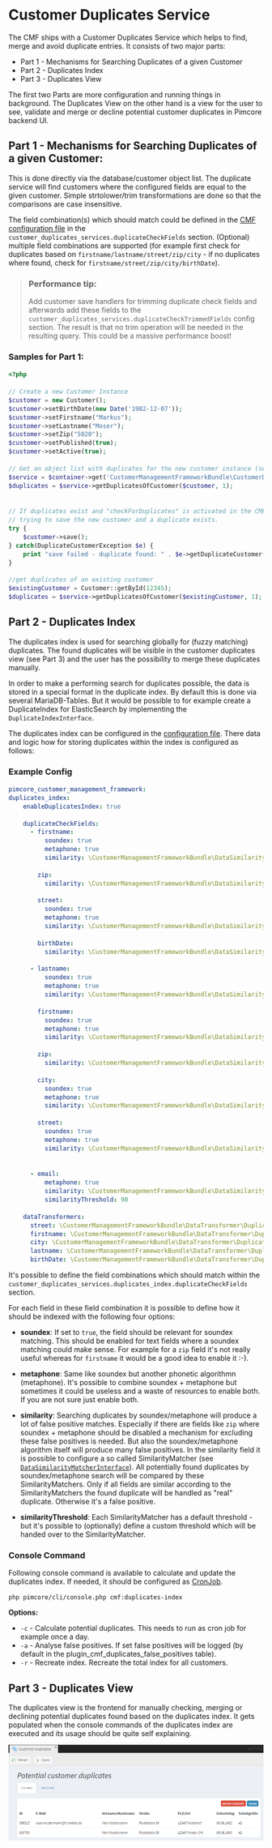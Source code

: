 # Customer Duplicates Service

The CMF ships with a Customer Duplicates Service which helps to find, merge and avoid duplicate entries. It consists of 
two major parts:
 - Part 1 - Mechanisms for Searching Duplicates of a given Customer
 - Part 2 - Duplicates Index 
 - Part 3 - Duplicates View

The first two Parts are more configuration and running things in background. The Duplicates View on the other hand is a 
view for the user to see, validate and merge or decline potential customer duplicates in Pimcore backend UI. 


## Part 1 - Mechanisms for Searching Duplicates of a given Customer: 
This is done directly via the database/customer object list. The duplicate service will find customers where the 
configured fields are equal to the given customer. Simple strtolower/trim transformations are done so that the 
comparisons are case insensitive.

The field combination(s) which should match could be defined in the [CMF configuration file](./03_Configuration.md) in the 
`customer_duplicates_services.duplicateCheckFields` section. (Optional) multiple field combinations are supported 
(for example first check for duplicates based on `firstname/lastname/street/zip/city` - if no duplicates where found, 
check for `firstname/street/zip/city/birthDate`).

> ### Performance tip:
> Add customer save handlers for trimming duplicate check fields and afterwards add these fields to the 
> `customer_duplicates_services.duplicateCheckTrimmedFields` config section. The result is that no trim operation 
> will be needed in the resulting query. This could be a massive performance boost!


### Samples for Part 1:

```php
<?php 

// Create a new Customer Instance
$customer = new Customer();
$customer->setBirthDate(new Date('1982-12-07'));
$customer->setFirstname("Markus");
$customer->setLastname("Moser");
$customer->setZip("5020");
$customer->setPublished(true);
$customer->setActive(true);

// Get an object list with duplicates for the new customer instance (set limit to 1)
$service = $container->get('CustomerManagementFrameworkBundle\CustomerDuplicatesService\CustomerDuplicatesServiceInterface');
$duplicates = $service->getDuplicatesOfCustomer($customer, 1);


// If duplicates exist and "checkForDuplicates" is activated in the CMF config file, an exception will be thrown when
// trying to save the new customer and a duplicate exists.
try {
    $customer->save();
} catch(DuplicateCustomerException $e) {
    print "save failed - duplicate found: " . $e->getDuplicateCustomer() . PHP_EOL;
}

//get duplicates of an existing customer
$existingCustomer = Customer::getById(12345);
$duplicates = $service->getDuplicatesOfCustomer($existingCustomer, 1);
```


## Part 2 - Duplicates Index
The duplicates index is used for searching globally for (fuzzy matching) duplicates. The found duplicates will be visible 
in the customer duplicates view (see Part 3) and the user has the possibility to merge these duplicates manually.

In order to make a performing search for duplicates possible, the data is stored in a special format in the duplicate 
index. By default this is done via several MariaDB-Tables. But it would be possible to for example create a 
DuplicateIndex for ElasticSearch by implementing the `DuplicateIndexInterface`.

The duplicates index can be configured in the [configuration file](./03_Configuration.md). There data and logic how for 
storing duplicates within the index is configured as follows: 
 
### Example Config

```yaml
pimcore_customer_management_framework:
duplicates_index:
    enableDuplicatesIndex: true

    duplicateCheckFields:
      - firstname:
          soundex: true
          metaphone: true
          similarity: \CustomerManagementFrameworkBundle\DataSimilarityMatcher\SimilarText

        zip:
          similarity: \CustomerManagementFrameworkBundle\DataSimilarityMatcher\Zip

        street:
          soundex: true
          metaphone: true
          similarity: \CustomerManagementFrameworkBundle\DataSimilarityMatcher\SimilarText

        birthDate:
          similarity: \CustomerManagementFrameworkBundle\DataSimilarityMatcher\BirthDate::class

      - lastname:
          soundex: true
          metaphone: true
          similarity: \CustomerManagementFrameworkBundle\DataSimilarityMatcher\SimilarText

        firstname:
          soundex: true
          metaphone: true
          similarity: \CustomerManagementFrameworkBundle\DataSimilarityMatcher\SimilarText

        zip:
          similarity: \CustomerManagementFrameworkBundle\DataSimilarityMatcher\Zip

        city:
          soundex: true
          metaphone: true
          similarity: \CustomerManagementFrameworkBundle\DataSimilarityMatcher\SimilarText

        street:
          soundex: true
          metaphone: true
          similarity: \CustomerManagementFrameworkBundle\DataSimilarityMatcher\SimilarText


      - email:
          metaphone: true
          similarity: \CustomerManagementFrameworkBundle\DataSimilarityMatcher\SimilarText
          similarityThreshold: 90

    dataTransformers:
      street: \CustomerManagementFrameworkBundle\DataTransformer\DuplicateIndex\Street
      firstname: \CustomerManagementFrameworkBundle\DataTransformer\DuplicateIndex\Simplify
      city: \CustomerManagementFrameworkBundle\DataTransformer\DuplicateIndex\Simplify
      lastname: \CustomerManagementFrameworkBundle\DataTransformer\DuplicateIndex\Simplify
      birthDate: \CustomerManagementFrameworkBundle\DataTransformer\DuplicateIndex\Date
```

It's possible to define the field combinations which should match within the 
`customer_duplicates_services.duplicates_index.duplicateCheckFields` section.

For each field in these field combination it is possible to define how it should be indexed with the following four options:
- **soundex**: If set to `true`, the field should be relevant for soundex matching. This should be enabled for text fields 
where a soundex matching could make sense. For example for a `zip` field it's not really useful whereas for `firstname` it 
would be a good idea to enable it :-).

- **metaphone**: Same like soundex but another phonetic algorithmn (metaphone). It's possible to combine soundex + metaphone 
but sometimes it could be useless and a waste of resources to enable both. If you are not sure just enable both. 
  
- **similarity**: Searching duplicates by soundex/metaphone will produce a lot of false positive matches. Especially if 
there are fields like `zip` where soundex + metaphone should be disabled a mechanism for excluding these false positives 
is needed. But also the soundex/metaphone algorithm itself will produce many false positives. In the similarity field 
it is possible to configure a so called SimilarityMatcher 
(see [`DataSimilarityMatcherInterface`](https://github.com/pimcore/customer-data-framework/blob/master/src/DataSimilarityMatcher/DataSimilarityMatcherInterface.php#L18)). 
All potentially found duplicates by soundex/metaphone search will be compared by these SimilarityMatchers. Only if all 
fields are similar according to the SimilarityMatchers the found duplicate will be handled as "real" duplicate. Otherwise 
it's a false positive.

- **similarityThreshold**: Each SimilarityMatcher has a default threshold - but it's possible to (optionally) define a 
custom threshold which will be handed over to the SimilarityMatcher.


### Console Command

Following console command is available to calculate and update the duplicates index. If needed, it should be configured
as [CronJob](./04_Cronjobs.md).

```
php pimcore/cli/console.php cmf:duplicates-index
```

**Options:**
- `-c` - Calculate potential duplicates. This needs to run as cron job for example once a day.
- `-a` - Analyse false positives. If set false positives will be logged (by default in the plugin_cmf_duplicates_false_positives table).
- `-r` - Recreate index. Recreate the total index for all customers.


## Part 3 - Duplicates View
The duplicates view is the frontend for manually checking, merging or declining potential duplicates found based on the
duplicates index. 
It gets populated when the console commands of the duplicates index are executed and its usage should be quite self explaining. 

![DuplicatesView](./img/DuplicatesView.png)